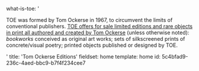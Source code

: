 what-is-toe: '<p>TOE was formed by Tom Ockerse in 1967, to circumvent the limits of conventional publishers. <a href="/about"><span class="callout">TOE offers for sale limited editions and rare objects in print all authored and created by Tom Ockerse</span></a> (unless otherwise noted): <em>bookworks</em> conceived as original art works; sets of silkscreened prints of concrete/visual poetry; printed objects published or designed by TOE.</p>'
title: 'Tom Ockerse Editions'
fieldset: home
template: home
id: 5c4bfad9-236c-4aed-bbc9-b7f4f234cee7
